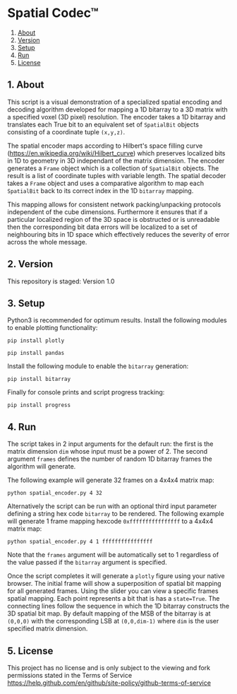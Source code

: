# Spatial Codec™

1. [ About ](#about)
2. [ Version ](#version)
3. [ Setup ](#setup)
4. [ Run ](#run)
5. [ License ](#lic)


<a name="about"></a>

## 1. About

This script is a visual demonstration of a specialized spatial encoding and decoding algorithm developed for mapping a 1D bitarray to a 3D matrix with a specified voxel (3D pixel) resolution. The encoder takes a 1D bitarray and translates each True bit to an equivalent set of `SpatialBit` objects consisting of a coordinate tuple `(x,y,z)`. 

The spatial encoder maps according to Hilbert's space filling curve (https://en.wikipedia.org/wiki/Hilbert_curve) which preserves localized bits in 1D to geometry in 3D independant of the matrix dimension. The encoder generates a `Frame` object which is a collection of `SpatialBit` objects. The result is a list of coordinate tuples with variable length. The spatial decoder takes a `Frame` object and uses a comparative algorithm to map each `SpatialBit` back to its correct index in the 1D `bitarray` mapping.

This mapping allows for consistent network packing/unpacking protocols independent of the cube dimensions. Furthermore it ensures that if a particular localized region of the 3D space is obstructed or is unreadable then the corresponding bit data errors will be localized to a set of neighbouring bits in 1D space which effectively reduces the severity of error across the whole message.


<a name="version"></a>

## 2. Version
This repository is staged: Version 1.0


<a name="setup"></a>

## 3. Setup
Python3 is recommended for optimum results. Install the following modules to enable plotting functionality:
```
pip install plotly
```
```
pip install pandas
```
Install the following module to enable the `bitarray` generation:
```
pip install bitarray
```
Finally for console prints and script progress tracking:
```
pip install progress
```

<a name="run"></a>

## 4. Run

The script takes in 2 input arguments for the default run: the first is the matrix dimension `dim` whose input must be a power of 2. The second argument `frames` defines the number of random 1D bitarray frames the algorithm will generate.

The following example will generate 32 frames on a 4x4x4 matrix map:
```
python spatial_encoder.py 4 32
```

Alternatively the script can be run with an optional third input parameter defining a string hex code `bitarray` to be rendered. The following example will generate 1 frame mapping hexcode `0xffffffffffffffff` to a 4x4x4 matrix map:
```
python spatial_encoder.py 4 1 ffffffffffffffff
```
Note that the `frames` argument will be automatically set to 1 regardless of the value passed if the `bitarray` argument is specified.

Once the script completes it will generate a `plotly` figure using your native browser. The initial frame will show a superposition of spatial bit mapping for all generated frames. Using the slider you can view a specific frames spatial mapping. Each point represents a bit that is has a `state=True`. The connecting lines follow the sequence in which the 1D bitarray constructs the 3D spatial bit map. By default mapping of the MSB of the bitarray is at `(0,0,0)` with the corresponding LSB at `(0,0,dim-1)` where `dim` is the user specified matrix dimension.


<a name="lic"></a>

## 5. License

This project has no license and is only subject to the viewing and fork permissions stated in the Terms of Service https://help.github.com/en/github/site-policy/github-terms-of-service
